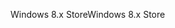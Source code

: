 <span data-ttu-id="d4b2c-101">Windows 8.x Store</span><span class="sxs-lookup"><span data-stu-id="d4b2c-101">Windows 8.x Store</span></span>